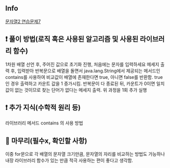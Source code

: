 ## Info

<a href="https://jungol.co.kr/problem/9125" rel="nofollow">문자열2 연습문제7</a>

## ❗ 풀이 방법(로직 혹은 사용된 알고리즘 및 사용된 라이브러리 함수)

1차원 배열 선언 후, 주어진 값으로 초기화 진행,
처음에는 문자를 입력하세요 메세지 출력 후, 입력받아 반복문으로 배열을 돌면서 java.lang.String에서 제공되는 메서드인 contains를 사용하여 비교값이 배열에 존재한다면 true, 아니면 false를 반환함. true인 경우 출력하고 카운트 값을 1 증가시킴. 반복문이 다 종료된 뒤, 카운트가 0이면 일치값이 없는 것이므로 찾는 단어가 없다는 메세지 출력. 위 과정을 1회 추가 실행

## ❗ 추가 지식(수학적 원리 등)

라이브러리 메서드 contains 의 사용 방법

## 🙂 마무리(필수x, 확인할 사항)

이중 for문으로 각 배열의 문자열 크기만큼, 문자열의 자리를 비교하는 방법도 가능하나 내장 라이브러리 함수가 있는 만큼 적극 사용하는 편이 좋다고 생각함.